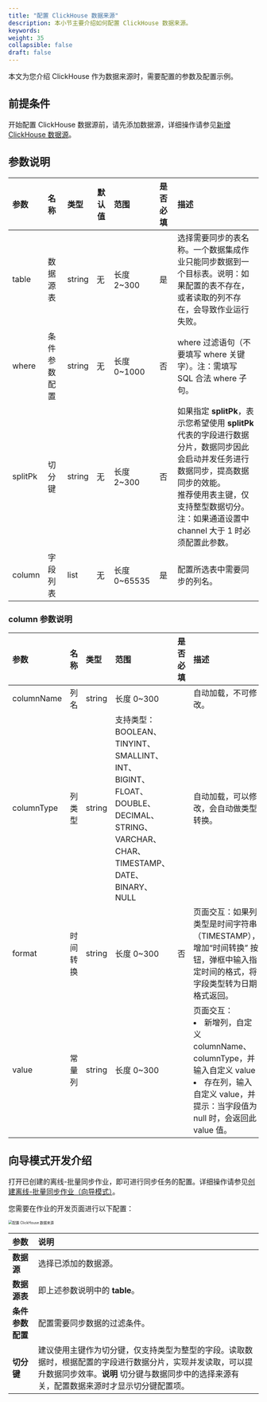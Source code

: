 ```yaml
---
title: "配置 ClickHouse 数据来源"
description: 本小节主要介绍如何配置 ClickHouse 数据来源。 
keywords: 
weight: 35
collapsible: false
draft: false
---
```


本文为您介绍 ClickHouse 作为数据来源时，需要配置的参数及配置示例。

## 前提条件

开始配置 ClickHouse 数据源前，请先添加数据源，详细操作请参见[新增 ClickHouse 数据源](/bigdata/dataomnis/manual/source_data/add_data/clickhouse)。

## 参数说明

| 参数    | 名称     | 类型   | 默认值 | 范围         | 是否必填 | 描述                                                         |
| :------ | :------- | :----- | ------ | :----------- | :------- | :----------------------------------------------------------- |
| table   | 数据源表       | string | 无     | 长度 2~300   | 是       | 选择需要同步的表名称。一个数据集成作业只能同步数据到一个目标表。说明：如果配置的表不存在，或者读取的列不存在，会导致作业运行失败。 |
| where   | 条件参数配置 | string | 无     | 长度 0~1000  | 否       | where 过滤语句（不要填写 where 关键字）。注：需填写 SQL 合法 where 子句。 |
| splitPk | 切分键   | string | 无     | 长度 2~300   | 否       | 如果指定 **splitPk**，表示您希望使用 **splitPk** 代表的字段进行数据分片，数据同步因此会启动并发任务进行数据同步，提高数据同步的效能。<br>推荐使用表主键，仅支持整型数据切分。注：如果通道设置中 channel 大于 1 时必须配置此参数。 |
| column  | 字段列表 | list   | 无     | 长度 0~65535 | 是       | 配置所选表中需要同步的列名。                                 |

### column 参数说明

| 参数       | 名称     | 类型   | 范围                                                         | 是否必填 | 描述                                                         |
| :--------- | :------- | :----- | :----------------------------------------------------------- | :------- | :----------------------------------------------------------- |
| columnName | 列名     | string | 长度 0~300                                                   |          | 自动加载，不可修改。                                         |
| columnType | 列类型   | string | 支持类型：BOOLEAN、TINYINT、SMALLINT、INT、BIGINT、FLOAT、DOUBLE、DECIMAL、STRING、VARCHAR、CHAR、TIMESTAMP、DATE、BINARY、NULL |          | 自动加载，可以修改，会自动做类型转换。                       |
| format     | 时间转换 | string | 长度 0~300                                                   | 否       | 页面交互：如果列类型是时间字符串（TIMESTAMP），增加“时间转换” 按钮，弹框中输入指定时间的格式，将字段类型转为日期格式返回。 |
| value      | 常量列   | string | 长度 0~300                                                   |          | 页面交互：<li>新增列，自定义 columnName、columnType，并输入自定义 value<li>存在列，输入自定义 value，并提示：当字段值为 null 时，会返回此 value 值。 |

## 向导模式开发介绍

打开已创建的离线-批量同步作业，即可进行同步任务的配置。详细操作请参见[创建离线-批量同步作业（向导模式）](/bigdata/dataomnis/manual/integration_job/create_job_offline_1)。

您需要在作业的开发页面进行以下配置：

<img src="/bigdata/dataomnis/_images/cfg_source_clickhouse.png" alt="配置 ClickHouse 数据来源" style="zoom:50%;" />

| 参数         | 说明                                                         |
| :----------- | :----------------------------------------------------------- |
| **数据源**   | 选择已添加的数据源。 |
| **数据源表**       | 即上述参数说明中的 **table**。                                |
| **条件参数配置** | 配置需要同步数据的过滤条件。 |
| **切分键**   | 建议使用主键作为切分键，仅支持类型为整型的字段。读取数据时，根据配置的字段进行数据分片，实现并发读取，可以提升数据同步效率。**说明** 切分键与数据同步中的选择来源有关，配置数据来源时才显示切分键配置项。 |
